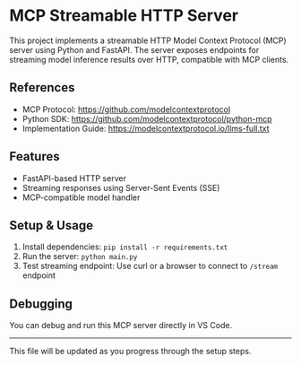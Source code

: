 # MCP Streamable HTTP Server

This project implements a streamable HTTP Model Context Protocol (MCP) server using Python and FastAPI. The server exposes endpoints for streaming model inference results over HTTP, compatible with MCP clients.

## References
- MCP Protocol: https://github.com/modelcontextprotocol
- Python SDK: https://github.com/modelcontextprotocol/python-mcp
- Implementation Guide: https://modelcontextprotocol.io/llms-full.txt

## Features
- FastAPI-based HTTP server
- Streaming responses using Server-Sent Events (SSE)
- MCP-compatible model handler

## Setup & Usage
1. Install dependencies: `pip install -r requirements.txt`
2. Run the server: `python main.py`
3. Test streaming endpoint: Use curl or a browser to connect to `/stream` endpoint

## Debugging
You can debug and run this MCP server directly in VS Code.

---

This file will be updated as you progress through the setup steps.
